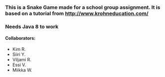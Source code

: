 ### This is a Snake Game made for a school group assignment. It is based on a tutorial from http://www.krohneducation.com/
### Needs Java 8 to work

#### Collaborators: 
- Kim R.
- Siiri Y.
- Viljami R.
- Essi V.
- Miikka W.